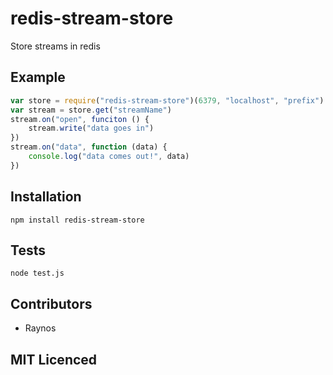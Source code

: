 # redis-stream-store

Store streams in redis

## Example

``` js
var store = require("redis-stream-store")(6379, "localhost", "prefix")
var stream = store.get("streamName")
stream.on("open", funciton () {
    stream.write("data goes in")
})
stream.on("data", function (data) {
    console.log("data comes out!", data)
})
```

## Installation

`npm install redis-stream-store`

## Tests

`node test.js`

## Contributors

 - Raynos

## MIT Licenced

  [1]: https://secure.travis-ci.org/Raynos/redis-stream-store.png
  [2]: http://travis-ci.org/Raynos/redis-stream-store